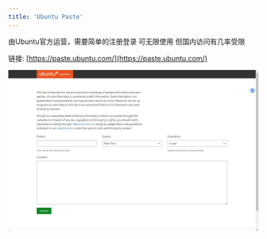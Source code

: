 ```yaml
---
title: 'Ubuntu Paste'
---
```


由Ubuntu官方运营，需要简单的注册登录 可无限使用 但国内访问有几率受限

链接: [https://paste.ubuntu.com/](https://paste.ubuntu.com/)

![](https://raw.githubusercontent.com/BukkitWiki/Picture/main/pic/2024/Snipaste_2024-10-16_21-40-26.jpg)